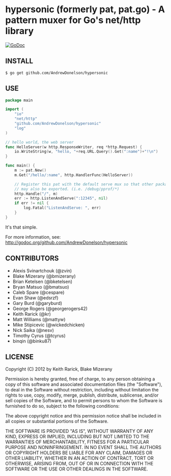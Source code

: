 # hypersonic (formerly pat, pat.go) - A pattern muxer for Go's net/http library

[![GoDoc](https://godoc.org/github.com/AndrewDonelson/hypersonic?status.svg)](https://godoc.org/github.com/AndrewDonelson/hypersonic) 

## INSTALL

	$ go get github.com/AndrewDonelson/hypersonic

## USE

```go
package main

import (
	"io"
	"net/http"
	"github.com/AndrewDonelson/hypersonic"
	"log"
)

// hello world, the web server
func HelloServer(w http.ResponseWriter, req *http.Request) {
	io.WriteString(w, "hello, "+req.URL.Query().Get(":name")+"!\n")
}

func main() {
	m := pat.New()
	m.Get("/hello/:name", http.HandlerFunc(HelloServer))

	// Register this pat with the default serve mux so that other packages
	// may also be exported. (i.e. /debug/pprof/*)
	http.Handle("/", m)
	err := http.ListenAndServe(":12345", nil)
	if err != nil {
		log.Fatal("ListenAndServe: ", err)
	}
}
```

It's that simple.

For more information, see:
http://godoc.org/github.com/AndrewDonelson/hypersonic

## CONTRIBUTORS

* Alexis Svinartchouk (@zvin)
* Blake Mizerany (@bmizerany)
* Brian Ketelsen (@bketelsen)
* Bryan Matsuo (@bmatsuo)
* Caleb Spare (@cespare)
* Evan Shaw (@edsrzf)
* Gary Burd (@garyburd)
* George Rogers (@georgerogers42)
* Keith Rarick (@kr)
* Matt Williams (@mattyw)
* Mike Stipicevic (@wickedchicken)
* Nick Saika (@nesv)
* Timothy Cyrus (@tcyrus)
* binqin (@binku87)

## LICENSE

Copyright (C) 2012 by Keith Rarick, Blake Mizerany

Permission is hereby granted, free of charge, to any person obtaining a copy
of this software and associated documentation files (the "Software"), to deal
in the Software without restriction, including without limitation the rights
to use, copy, modify, merge, publish, distribute, sublicense, and/or sell
copies of the Software, and to permit persons to whom the Software is
furnished to do so, subject to the following conditions:

The above copyright notice and this permission notice shall be included in
all copies or substantial portions of the Software.

THE SOFTWARE IS PROVIDED "AS IS", WITHOUT WARRANTY OF ANY KIND, EXPRESS OR
IMPLIED, INCLUDING BUT NOT LIMITED TO THE WARRANTIES OF MERCHANTABILITY,
FITNESS FOR A PARTICULAR PURPOSE AND NONINFRINGEMENT. IN NO EVENT SHALL THE
AUTHORS OR COPYRIGHT HOLDERS BE LIABLE FOR ANY CLAIM, DAMAGES OR OTHER
LIABILITY, WHETHER IN AN ACTION OF CONTRACT, TORT OR OTHERWISE, ARISING FROM,
OUT OF OR IN CONNECTION WITH THE SOFTWARE OR THE USE OR OTHER DEALINGS IN
THE SOFTWARE.

